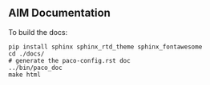 AIM Documentation
-----------------

To build the docs:

    pip install sphinx sphinx_rtd_theme sphinx_fontawesome
    cd ./docs/
    # generate the paco-config.rst doc
    ../bin/paco_doc
    make html
